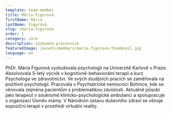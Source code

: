 ```yaml
---
template: team-member
title: Mária Figurová
firstName: Mária
lastName: Figurová
slug: /maria-figurova
order: 1
category: core
description: výzkumná pracovnice
featuredImage: /assets/members/maria-figurova-thumbnail.jpg
language: en
---
```


PhDr. Mária Figurová vystudovala psychologii na Univerzitě Karlově v Praze. Absolvovala 5-letý výcvik v kognitivně-behaviorální terapii a kurz Psychologa ve zdravotnictví. Ve svých studijních pracích se zaměřovala na pozitivní psychologii. Pracovala v Psychiatrické nemocnici Bohnice, kde se věnovala zejména pacientům s problematikou závislosti. Aktuálně působí jako terapeut v soukromé klinicko-psychologické ambulanci a spolupracuje s organizací Úsměv mámy.  V Národním ústavu duševního zdraví se věnuje expoziční terapii v prostředí virtuální reality.
